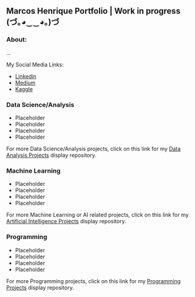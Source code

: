 <h2 align="left">Marcos Henrique Portfolio | Work in progress (づ｡◕‿‿◕｡)づ</h2>

<h3 align="left">About:</h3>

...

My Social Media Links:

- [Linkedin](https://www.linkedin.com/in/marcoshsq/)
- [Medium](https://medium.com/@marcoshsq)
- [Kaggle](https://www.kaggle.com/marcoshsq)


<h3 align="left">Data Science/Analysis</h3> 

- Placeholder
- Placeholder
- Placeholder
- Placeholder

For more Data Science/Analysis projects, click on this link for my [Data Analysis Projects](https://github.com/marcoshsq/Data_Analysis_Projects) display repository.

<h3 align="left">Machine Learning</h3>

- Placeholder
- Placeholder
- Placeholder
- Placeholder

For more Machine Learning or AI related projects, click on this link for my [Artificial Intelligence Projects](https://github.com/marcoshsq/Artificial_Intelligence_Projects) display repository.

<h3 align="left">Programming</h3>

- Placeholder
- Placeholder
- Placeholder
- Placeholder

For more Programming projects, click on this link for my [Programming Projects](https://github.com/marcoshsq/Programming_Projects) display repository.
